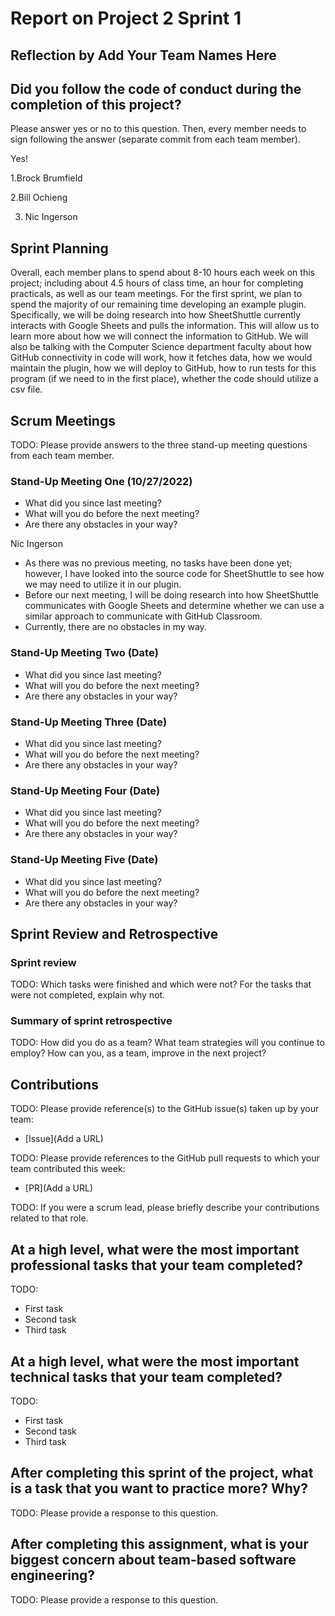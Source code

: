 # Report on Project 2 Sprint 1

## Reflection by Add Your Team Names Here

## Did you follow the code of conduct during the completion of this project?

Please answer yes or no to this question. Then, every member needs to sign following the answer (separate commit from each team member).

Yes!

1.Brock Brumfield

2.Bill Ochieng

3. Nic Ingerson

## Sprint Planning

Overall, each member plans to spend about 8-10 hours each week on this project; including about 4.5 hours of class time, an hour for completing practicals, as well as our team meetings. For the first sprint, we plan to spend the majority of our remaining time developing an example plugin. Specifically, we will be doing research into how SheetShuttle currently interacts with Google Sheets and pulls the information. This will allow us to learn more about how we will connect the information to GitHub. We will also be talking with the Computer Science department faculty about how GitHub connectivity in code will work, how it fetches data, how we would maintain the plugin, how we will deploy to GitHub, how to run tests for this program (if we need to in the first place), whether the code should utilize a csv file.

## Scrum Meetings

TODO: Please provide answers to the three stand-up meeting questions from each team member.

### Stand-Up Meeting One (10/27/2022)

- What did you since last meeting?
- What will you do before the next meeting?
- Are there any obstacles in your way?

Nic Ingerson
- As there was no previous meeting, no tasks have been done yet; however, I have looked into the source code for SheetShuttle to see how we may need to utilize it in our plugin.
- Before our next meeting, I will be doing research into how SheetShuttle communicates with Google Sheets and determine whether we can use a similar approach to communicate with GitHub Classroom.
- Currently, there are no obstacles in my way.

### Stand-Up Meeting Two (Date)

- What did you since last meeting?
- What will you do before the next meeting?
- Are there any obstacles in your way?

### Stand-Up Meeting Three (Date)

- What did you since last meeting?
- What will you do before the next meeting?
- Are there any obstacles in your way?

### Stand-Up Meeting Four (Date)

- What did you since last meeting?
- What will you do before the next meeting?
- Are there any obstacles in your way?

### Stand-Up Meeting Five (Date)

- What did you since last meeting?
- What will you do before the next meeting?
- Are there any obstacles in your way?

## Sprint Review and Retrospective

### Sprint review

TODO: Which tasks were finished and which were not? For the tasks that were not completed, explain why not.

### Summary of sprint retrospective

TODO: How did you do as a team? What team strategies will you continue to employ? How can you, as a team, improve in the next project?

## Contributions

TODO: Please provide reference(s) to the GitHub issue(s) taken up by your team:

- [Issue](Add a URL)

TODO: Please provide references to the GitHub pull requests to which your team contributed this week:

- [PR](Add a URL)

TODO: If you were a scrum lead, please briefly describe your contributions related to that role.

## At a high level, what were the most important professional tasks that your team completed?

TODO:

- First task
- Second task
- Third task

## At a high level, what were the most important technical tasks that your team completed?

TODO:

- First task
- Second task
- Third task

## After completing this sprint of the project, what is a task that you want to practice more? Why?

TODO: Please provide a response to this question.

## After completing this assignment, what is your biggest concern about team-based software engineering?

TODO: Please provide a response to this question.
